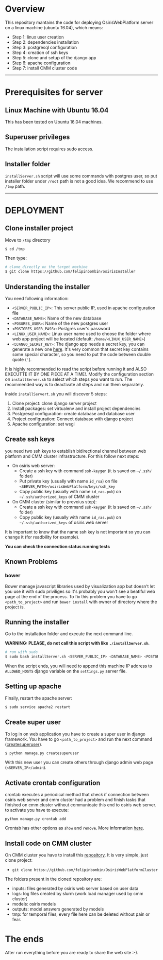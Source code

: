 # Overview

This repository mantains the code for deploying OsirisWebPlatform server on a linux machine (ubuntu 16.04), which means:
- Step 1: linux user creation
- Step 2: dependencies installation
- Step 3: postgresql configuration
- Step 4: creation of ssh keys
- Step 5: clone and setup of the django app
- Step 6: apache configuration
- Step 7: install CMM cluster code

--- 

# Prerequisites for server


## Linux Machine with Ubuntu 16.04

This has been tested on Ubuntu 16.04 machines.


## Superuser privileges

The installation script requires sudo access.


## Installer folder

`installServer.sh` script will use some commands with postgres user, so put installer folder under `/root` path is not a good idea. We recommend to use `/tmp` path.

---

# DEPLOYMENT


## Clone installer project

Move to `/tmp` directory
```bash
$ cd /tmp
```
Then type:
```bash
# clone directly on the target machine
$ git clone https://github.com/felipinbombin/osirisInstaller
```


## Understanding the installer

You need following information:
- `<SERVER_PUBLIC_IP>`: This server public IP, used in apache configuration file
- `<DATABASE_NAME>`: Name of the new database
- `<POSGRES_USER>`: Name of the new postgres user
- `<POSTGRES_USER_PASS>`: Postgres user's password
- `<LINUX_USER_NAME>`: Linux user name used to choose the folder where web app project will be located (default: `/home/<LINUX_USER_NAME>`)
- `<DJANGO_SECRET_KEY>`: The django app needs a secret key, you can generate a new one [here](http://www.miniwebtool.com/django-secret-key-generator/). It's very common that secret key contains some special character, so you need to put the code between double quote (`'`).


It is highly recommended to read the script before running it and ALSO EXECUTTE IT BY ONE PIECE AT A TIME!. Modify the configuration section on `installServer.sh` to select which steps you want to run. The recommended way is to deactivate all steps and run them separately. 

Inside `installServert.sh` you will discover 5 steps:
1. Clone project: clone django server project
2. Install packages: set virtualenv and install project dependencies
3. Postgresql configuration: create database and database user
4. Project configuration: Connect database with django project
5. Apache configuration: set wsgi

## Create ssh keys

you need two ssh keys to establish bidirectional channel between web platform and CMM cluster infrastructure. For this follow next steps:

- On osiris web server:
  - Create a ssh key with command ```ssh-keygen``` (it is saved on ```~/.ssh/``` folder)
  - Put private key (usually with name ```id_rsa```) on file ```<SERVER_PATH>/osirisWebPlatform/keys/ssh_key```
  - Copy public key (usually with name ```id_ras.pub```) on ```~/.ssh/authorized_keys``` of CMM cluster
- On CMM cluster (similar to prevoius step):
  - Create a ssh key with command ```ssh-keygen``` (it is saved on ```~/.ssh/``` folder)
  - Copy public key (usually with name ```id_ras.pub```) on ```~/.ssh/authorized_keys``` of osiris web server

It is important to know that the name ssh key is not important so you can change it (for readbility for example).

**You can check the connection status running tests**

## Known Problems

### bower 

Bower manage javascript libraries used by visualization app but doesn't let you use it with sudo priviliges so it's probably you won't see a beatiful web page at the end of the process. To fix this problem you have to go `<path_to_project>` and run `bower install` with owner of directory where the project is.


## Running the installer

Go to the installation folder and execute the next command line.

**WARNING: PLEASE, do not call this script with like `./installServer.sh`**.

```bash
# run with sudo
$ sudo bash installServer.sh <SERVER_PUBLIC_IP> <DATABASE_NAME> <POSTGRES_USER> <POSTGRES_USER_PASS> "<DJANGO_SECRET_KEY>"
```

When the script ends, you will need to append this machine IP address to `ALLOWED_HOSTS` django variable on the `settings.py` server file.

## Setting up apache

Finally, restart the apache server:
```bash
$ sudo service apache2 restart
```

## Create super user

To log in on web application you have to create a super user in django framework. You have to go `<path_to_project>` and run the next command ([createsuperuser](https://docs.djangoproject.com/en/1.10/ref/django-admin/#createsuperuser)).
```bash
$ python manage.py createsuperuser
```
With this new user you can create others through django admin web page (`<SERVER_IP>/admin`).

## Activate crontab configuration

crontab executes a periodical method that check if connection between osiris web server and cmm cluster had a problem and finish tasks that finished on cmm cluster without communicate this end to osiris web server. to activate you have to execute:

```
python manage.py crontab add
```

Crontab has other options as ```show``` and ```remove```. More information [here](https://pypi.python.org/pypi/django-crontab).

## Install code on CMM cluster

On CMM cluster you have to install this [repository](https://github.com/felipinbombin/OsirisWebPlatformCluster). It is very simple, just clone project:

- ```git clone https://github.com/felipinbombin/OsirisWebPlatformCluster```

The folders present in the cloned repository are:

- inputs: files generated by osiris web server based on user data
- logs: log files created by slurm (work load manager used by cmm cluster)
- models: osiris models 
- outputs: model answers generated by models
- tmp: for temporal files, every file here can be deleted without pain or fear.

# The ends

After run everything before you are ready to share the web site :-).


